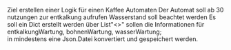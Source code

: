 Ziel erstellen einer Logik für einen Kaffee Automaten
Der Automat soll ab 30 nutzungen zur entkalkung aufrufen 
Wasserstand soll beachtet werden 
Es soll ein Dict erstellt werden 
über List"<>" sollen die Informationen für entkalkungWartung, bohnenWartung, wasserWartung;  
in mindestens eine Json.Datei konvertiert und gespeichert werden.  
